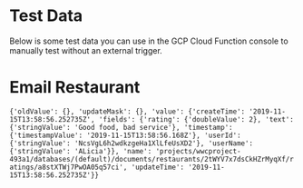 # Test Data

Below is some test data you can use in the GCP Cloud Function console to manually test without an external trigger.

# Email Restaurant

`{'oldValue': {}, 'updateMask': {}, 'value': {'createTime': '2019-11-15T13:58:56.252735Z', 'fields': {'rating': {'doubleValue': 2}, 'text': {'stringValue': 'Good food, bad service'}, 'timestamp': {'timestampValue': '2019-11-15T13:58:56.168Z'}, 'userId': {'stringValue': 'NcsVgL6h2wdkzgeHa1XlLfeUsXD2'}, 'userName': {'stringValue': 'ALicia'}}, 'name': 'projects/wwcproject-493a1/databases/(default)/documents/restaurants/2tWYV7x7dsCkHZrMyqXf/ratings/a8stXTWj7PwOA05q57ci', 'updateTime': '2019-11-15T13:58:56.252735Z'}}`
